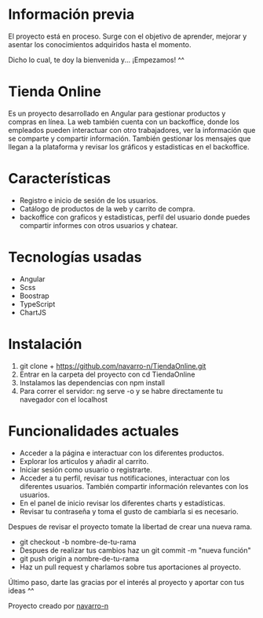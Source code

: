 # Información previa
El proyecto está en proceso.
Surge con el objetivo de aprender, mejorar y asentar los conocimientos adquiridos hasta el momento.

Dicho lo cual, te doy la bienvenida y... ¡Empezamos! ^^

# Tienda Online
Es un proyecto desarrollado en Angular para gestionar productos y compras en línea.
La web también cuenta con un backoffice, donde los empleados pueden interactuar con otro trabajadores,
ver la información que se comparte y compartir información.
También gestionar los mensajes que llegan a la plataforma y revisar los gráficos y estadisticas
en el backoffice.

# Características
- Registro e inicio de sesión de los usuarios.
- Catálogo de productos de la web y carrito de compra.
- backoffice con graficos y estadisticas, perfil del usuario donde puedes compartir informes con otros 
    usuarios y chatear.

# Tecnologías usadas
- Angular
- Scss
- Boostrap
- TypeScript
- ChartJS

# Instalación
1. git clone + https://github.com/navarro-n/TiendaOnline.git
2. Entrar en la carpeta del proyecto con cd TiendaOnline
3. Instalamos las dependencias con npm install
4. Para correr el servidor: ng serve -o y se habre directamente tu navegador con el localhost

# Funcionalidades actuales
- Acceder a la página e interactuar con los diferentes productos.
- Explorar los articulos y añadir al carrito.
- Iniciar sesión como usuario o registrarte.
- Acceder a tu perfil, revisar tus notificaciones, interactuar con los diferentes usuarios.
    También compartir información relevantes con los usuarios.
- En el panel de inicio revisar los diferentes charts y estadísticas.
- Revisar tu contraseña y toma el gusto de cambiarla si es necesario.

Despues de revisar el proyecto tomate la libertad de crear una nueva rama.
- git checkout -b nombre-de-tu-rama
- Despues de realizar tus cambios haz un git commit -m "nueva función"
- git push origin a nombre-de-tu-rama
- Haz un pull request y charlamos sobre tus aportaciones al proyecto.

Último paso, darte las gracias por el interés al proyecto y aportar con tus ideas ^^

Proyecto creado por [navarro-n](https://github.com/navarro-n)